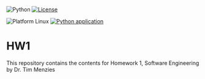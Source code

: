 ![Python](https://img.shields.io/badge/language-python-blue)
[![License](https://img.shields.io/badge/license-BSD%203--Clause-blue.svg)](https://opensource.org/licenses/BSD-3-Clause)

![Platform Linux](https://img.shields.io/badge/platform-linux-lightgrey)
[![Python application](https://github.com/NC-State-24/HW1/actions/workflows/pythonfile.yml/badge.svg)](https://github.com/NC-State-24/HW1/actions/workflows/pythonfile.yml)
# HW1
This repository contains the contents for Homework 1, Software Engineering by Dr. Tim Menzies
